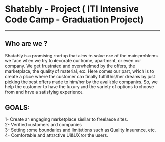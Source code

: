 # Shatably - Project ( ITI  Intensive Code Camp -  Graduation Project) <br>
------------------------------------------------------- 

Who are we ?
------------------------------------------------------- 
Shatably is a promising startup that aims to solve one of the main problems we face when we try to decorate our home, apartment, or even our company. We get frustrated and overwhelmed by the offers, the marketplace, the quality of material, etc. Here comes our part, which is to create a place where the customer can finally fulfill his/her dreams by just picking the best offers made to him/her by the available companies. So, we help the customer to have the luxury and the variety of options to choose from and have a satisfying experience.<br>

GOALS:
-------------------------------------------------------
1- Create an engaging marketplace similar to freelance sites. <br>
2- Verified customers and companies.<br>
3- Setting some boundaries and limitations such as Quality Insurance, etc.<br>
4- Comfortable and attractive Ui&UX for the users. <br>
